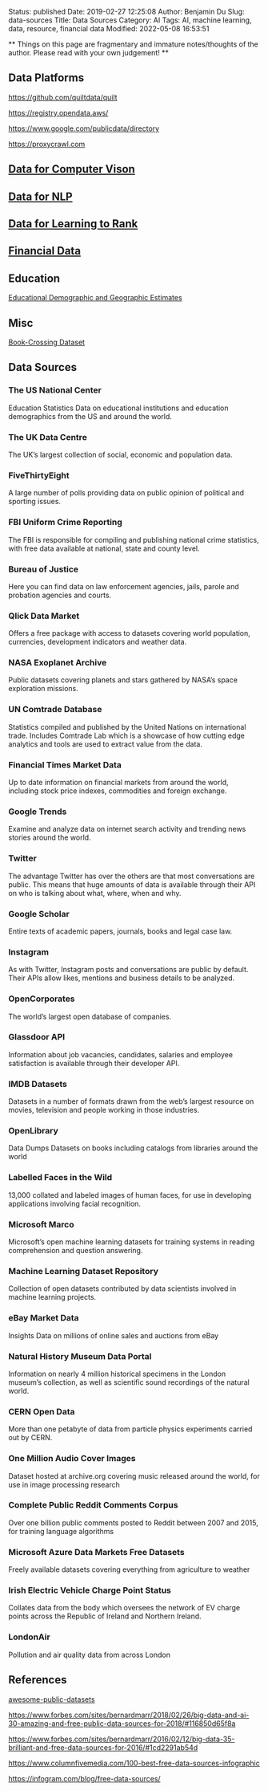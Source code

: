 Status: published
Date: 2019-02-27 12:25:08
Author: Benjamin Du
Slug: data-sources
Title: Data Sources
Category: AI
Tags: AI, machine learning, data, resource, financial data
Modified: 2022-05-08 16:53:51

**
Things on this page are fragmentary and immature notes/thoughts of the author.
Please read with your own judgement!
**

## Data Platforms

https://github.com/quiltdata/quilt

https://registry.opendata.aws/

https://www.google.com/publicdata/directory

https://proxycrawl.com

## [Data for Computer Vison](http://www.legendu.net/misc/blog/data-for-computer-vision-research/)

## [Data for NLP](http://www.legendu.net/misc/blog/data-for-nlp-research/)

## [Data for Learning to Rank](http://www.legendu.net/misc/blog/data-for-learning-to-rank)

## [Financial Data](http://www.legendu.net/misc/blog/financial-data)

## Education

[Educational Demographic and Geographic Estimates](https://nces.ed.gov/programs/edge/Geographic/DistrictBoundaries)

## Misc 

[Book-Crossing Dataset](http://www2.informatik.uni-freiburg.de/~cziegler/BX/)

## Data Sources

### The US National Center 
Education Statistics Data on educational institutions and education demographics from the US and around the world.

### The UK Data Centre 
The UK’s largest collection of social, economic and population data.

### FiveThirtyEight 
A large number of polls providing data on public opinion of political and sporting issues.

### FBI Uniform Crime Reporting 
The FBI is responsible for compiling and publishing national crime statistics, with free data available at national, state and county level.

### Bureau of Justice 
Here you can find data on law enforcement agencies, jails, parole and probation agencies and courts.

### Qlick Data Market 
Offers a free package with access to datasets covering world population, currencies, development indicators and weather data.

### NASA Exoplanet Archive 
Public datasets covering planets and stars gathered by NASA’s space exploration missions.

### UN Comtrade Database 
Statistics compiled and published by the United Nations on international trade. 
Includes Comtrade Lab which is a showcase of how cutting edge analytics and tools are used to extract value from the data.

### Financial Times Market Data 
Up to date information on financial markets from around the world, including stock price indexes, commodities and foreign exchange.

### Google Trends 
Examine and analyze data on internet search activity and trending news stories around the world.

### Twitter 
The advantage Twitter has over the others are that most conversations are public. 
This means that huge amounts of data is available through their API on who is talking about what, where, when and why.

### Google Scholar 
Entire texts of academic papers, journals, books and legal case law.

### Instagram 
As with Twitter, 
Instagram posts and conversations are public by default. 
Their APIs allow likes, mentions and business details to be analyzed.

### OpenCorporates 
The world’s largest open database of companies.

### Glassdoor API 
Information about job vacancies, candidates, salaries and employee satisfaction is available through their developer API.

### IMDB Datasets 
Datasets in a number of formats drawn from the web’s largest resource on movies, television and people working in those industries.

### OpenLibrary 
Data Dumps Datasets on books including catalogs from libraries around the world

### Labelled Faces in the Wild 
13,000 collated and labeled images of human faces, for use in developing applications involving facial recognition.

### Microsoft Marco 
Microsoft’s open machine learning datasets for training systems in reading comprehension and question answering.

### Machine Learning Dataset Repository 
Collection of open datasets contributed by data scientists involved in machine learning projects.

### eBay Market Data 
Insights Data on millions of online sales and auctions from eBay

### Natural History Museum Data Portal 
Information on nearly 4 million historical specimens in the London museum’s collection, 
as well as scientific sound recordings of the natural world.

### CERN Open Data 
More than one petabyte of data from particle physics experiments carried out by CERN.

### One Million Audio Cover Images 
Dataset hosted at archive.org covering music released around the world, for use in image processing research

### Complete Public Reddit Comments Corpus 
Over one billion public comments posted to Reddit between 2007 and 2015, for training language algorithms

### Microsoft Azure Data Markets Free Datasets 
Freely available datasets covering everything from agriculture to weather

### Irish Electric Vehicle Charge Point Status 
Collates data from the body which oversees the network of EV charge points across the Republic of Ireland and Northern Ireland.

### LondonAir 
Pollution and air quality data from across London


## References

[awesome-public-datasets](https://github.com/awesomedata/awesome-public-datasets)

https://www.forbes.com/sites/bernardmarr/2018/02/26/big-data-and-ai-30-amazing-and-free-public-data-sources-for-2018/#116850d65f8a

https://www.forbes.com/sites/bernardmarr/2016/02/12/big-data-35-brilliant-and-free-data-sources-for-2016/#1cd2291ab54d

https://www.columnfivemedia.com/100-best-free-data-sources-infographic

https://infogram.com/blog/free-data-sources/
